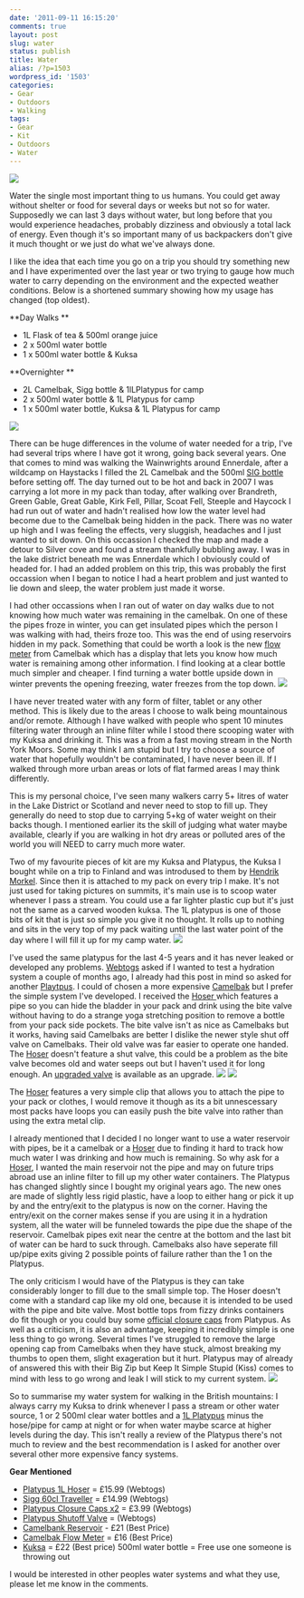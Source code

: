 ```yaml
---
date: '2011-09-11 16:15:20'
comments: true
layout: post
slug: water
status: publish
title: Water
alias: /?p=1503
wordpress_id: '1503'
categories:
- Gear
- Outdoors
- Walking
tags:
- Gear
- Kit
- Outdoors
- Water
---
```


![](http://dl.dropbox.com/u/2657852/website/images/Ullswater-Doris-049.jpg) 

Water the single most important thing to us humans. You could get away without shelter or food for several days or weeks but not so for water. Supposedly we can last 3 days without water, but long before that you would experience headaches, probably dizziness and obviously a total lack of energy. Even though it's so important many of us backpackers don't give it much thought or we just do what we've always done. 
<!-- more -->
I like the idea that each time you go on a trip you should try something new and I have experimented over the last year or two trying to gauge how much water to carry depending on the environment and the expected weather conditions. Below is a shortened summary showing how my usage has changed (top oldest). 

**Day Walks ** 

*   1L Flask of tea & 500ml orange juice 
*   2 x 500ml water bottle 
*   1 x 500ml water bottle & Kuksa 

**Overnighter ** 

*   2L Camelbak, Sigg bottle & 1lLPlatypus for camp 
*   2 x 500ml water bottle & 1L Platypus for camp 
*   1 x 500ml water bottle, Kuksa & 1L Platypus for camp 

![](http://dl.dropbox.com/u/2657852/website/images/IMG_20110911_123407.jpg) 

There can be huge differences in the volume of water needed for a trip, I've had several trips where I have got it wrong, going back several years. One that comes to mind was walking the Wainwrights around Ennerdale, after a wildcamp on Haystacks I filled the 2L Camelbak and the 500ml [SIG bottle](http://www.webtogs.co.uk/Sigg_Traveller_60cl_Water_Bottle_271-1753.html) before setting off. The day turned out to be hot and back in 2007 I was carrying a lot more in my pack than today, after walking over Brandreth, Green Gable, Great Gable, Kirk Fell, Pillar, Scoat Fell, Steeple and Haycock I had run out of water and hadn't realised how low the water level had become due to the Camelbak being hidden in the pack. There was no water up high and I was feeling the effects, very sluggish, headaches and I just wanted to sit down. On this occassion I checked the map and made a detour to Silver cove and found a stream thankfully bubbling away. I was in the lake district beneath me was Ennerdale which I obviously could of headed for. I had an added problem on this trip, this was probably the first occassion when I began to notice I had a heart problem and just wanted to lie down and sleep, the water problem just made it worse. 

I had other occassions when I ran out of water on day walks due to not knowing how much water was remaining in the camelbak. On one of these the pipes froze in winter, you can get insulated pipes which the person I was walking with had, theirs froze too. This was the end of using reservoirs hidden in my pack. Something that could be worth a look is the new [flow meter](http://www.camelbak.com/Sports-Recreation/Accessories/Flowmeter.aspx) from Camelbak which has a display that lets you know how much water is remaining among other information. I find looking at a clear bottle much simpler and cheaper. I find turning a water bottle upside down in winter prevents the opening freezing, water freezes from the top down.
 ![](http://dl.dropbox.com/u/2657852/website/images/Fullscreen-capture-11092011-132336.bmp.jpg) 
 
 I have never treated water with any form of filter, tablet or any other method. This is likely due to the areas I choose to walk being mountainous and/or remote. Although I have walked with people who spent 10 minutes filtering water through an inline filter while I stood there scooping water with my Kuksa and drinking it. This was a from a fast moving stream in the North York Moors. Some may think I am stupid but I try to choose a source of water that hopefully wouldn't be contaminated, I have never been ill. If I walked through more urban areas or lots of flat farmed areas I may think differently. 
 
 This is my personal choice, I've seen many walkers carry 5+ litres of water in the Lake District or Scotland and never need to stop to fill up. They generally do need to stop due to carrying 5+kg of water weight on their backs though. I mentioned earlier its the skill of judging what water maybe available, clearly if you are walking in hot dry areas or polluted ares of the world you will NEED to carry much more water. 
 
 Two of my favourite pieces of kit are my Kuksa and Platypus, the Kuksa I bought while on a trip to Finland and was introdused to them by [Hendrik Morkel](http://www.hikinginfinland.com). Since then it is attached to my pack on every trip I make. It's not just used for taking pictures on summits, it's main use is to scoop water whenever I pass a stream. You could use a far lighter plastic cup but it's just not the same as a carved wooden kuksa. The 1L platypus is one of those bits of kit that is just so simple you give it no thought. It rolls up to nothing and sits in the very top of my pack waiting until the last water point of the day where I will fill it up for my camp water.
 ![](http://dl.dropbox.com/u/2657852/website/images/IMG_20110911_121908.jpg) 
 
 I've used the same platypus for the last 4-5 years and it has never leaked or developed any problems. [Webtogs](http://www.webtogs.co.uk/) asked if I wanted to test a hydration system a couple of months ago, I already had this post in mind so asked for another [Playtpus](http://www.webtogs.co.uk/Platypus/). I could of chosen a more expensive [Camelbak](http://www.webtogs.co.uk/Camelbak/) but I prefer the simple system I've developed. I received the [Hoser ](http://www.webtogs.co.uk/Platypus_Hoser_1_Litre_100712.html)which features a pipe so you can hide the bladder in your pack and drink using the bite valve without having to do a strange yoga stretching position to remove a bottle from your pack side pockets. The bite valve isn't as nice as Camelbaks but it works, having said Camelbaks are better I dislike the newer style shut off valve on Camelbaks. Their old valve was far easier to operate one handed. The [Hoser](http://www.webtogs.co.uk/Platypus_Hoser_1_Litre_100712.html) doesn't feature a shut valve, this could be a problem as the bite valve becomes old and water seeps out but I haven't used it for long enough. An [upgraded valve](http://www.webtogs.co.uk/Platypus_Shutoff_Valve_101435.html) is available as an upgrade.
 ![](http://dl.dropbox.com/u/2657852/website/images/Skitched-image0-600x438.png) ![](http://dl.dropbox.com/u/2657852/website/images/IMG_20110911_154924.jpg) 
 
 The [Hoser](http://www.webtogs.co.uk/Platypus_Hoser_1_Litre_100712.html) features a very simple clip that allows you to attach the pipe to your pack or clothes, I would remove it though as its a bit unnescessary most packs have loops you can easily push the bite valve into rather than using the extra metal clip. 
 
 I already mentioned that I decided I no longer want to use a water reservoir with pipes, be it a camelbak or a [Hoser](http://www.webtogs.co.uk/Platypus_Hoser_1_Litre_100712.html) due to finding it hard to track how much water I was drinking and how much is remaining. So why ask for a [Hoser](http://www.webtogs.co.uk/Platypus_Hoser_1_Litre_100712.html), I wanted the main reservoir not the pipe and may on future trips abroad use an inline filter to fill up my other water containers. The Platypus has changed slightly since I bought my original years ago. The new ones are made of slightly less rigid plastic, have a loop to either hang or pick it up by and the entry/exit to the platypus is now on the corner. Having the entry/exit on the corner makes sense if you are using it in a hydration system, all the water will be funneled towards the pipe due the shape of the reservoir. Camelbak pipes exit near the centre at the bottom and the last bit of water can be hard to suck through. Camelbaks also have seperate fill up/pipe exits giving 2 possible points of failure rather than the 1 on the Platypus. 
 
 The only criticism I would have of the Platypus is they can take considerably longer to fill due to the small simple top. The Hoser doesn't come with a standard cap like my old one, because it is intended to be used with the pipe and bite valve. Most bottle tops from fizzy drinks containers do fit though or you could buy some [official closure caps](http://www.webtogs.co.uk/Platypus_Closure_Cap__pack_of_two__101432.html) from Platypus. As well as a criticism, it is also an advantage, keeping it incredibly simple is one less thing to go wrong. Several times I've struggled to remove the large opening cap from Camelbaks when they have stuck, almost breaking my thumbs to open them, slight exageration but it hurt. Platypus may of already of answered this with their Big Zip but Keep It Simple Stupid (Kiss) comes to mind with less to go wrong and leak I will stick to my current system. 
 ![](http://dl.dropbox.com/u/2657852/website/images/IMG_20110911_155016.jpg) 
 
 So to summarise my water system for walking in the British mountains: I always carry my Kuksa to drink whenever I pass a stream or other water source, 1 or 2 500ml clear water bottles and a [1L Platypus](http://www.webtogs.co.uk/Platypus_Hoser_1_Litre_100712.html) minus the hose/pipe for camp at night or for when water maybe scarce at higher levels during the day. This isn't really a review of the Platypus there's not much to review and the best recommendation is I asked for another over several other more expensive fancy systems. 
 
 **Gear Mentioned** 
 
 *   [Platypus 1L Hoser](http://www.webtogs.co.uk/Platypus_Hoser_1_Litre_100712.html) = £15.99 (Webtogs) 
 *   [Sigg 60cl Traveller](http://www.webtogs.co.uk/Sigg_Traveller_60cl_Water_Bottle_271-1753.html) = £14.99 (Webtogs) 
 *   [Platypus Closure Caps x2](http://www.webtogs.co.uk/Platypus_Closure_Cap__pack_of_two__101432.html) = £3.99 (Webtogs) 
 *   [Platypus Shutoff Valve](http://www.webtogs.co.uk/Platypus_Shutoff_Valve_101435.html) = (Webtogs) 
 *   [Camelbank Reservoir](http://www.google.co.uk/products/catalog?q=camelbak+antidote&hl=en&prmd=ivns&bav=on.2,or.r_gc.r_pw.&biw=1280&bih=909&um=1&ie=UTF-8&tbm=shop&cid=4745813139539568444&sa=X&ei=RsFsTp_KFYbm-gaexoz2BA&ved=0CF8Q8wIwAQ) - £21 (Best Price) 
 *   [Camelbak Flow Meter](http://www.google.co.uk/products/catalog?q=camelbak+flow+meter&hl=en&um=1&ie=UTF-8&tbm=shop&cid=6445640845516168167&sa=X&ei=hcFsTvK3OtCN-wabnbXvBA&ved=0CFMQ8wIwAA) = £16 (Best Price) 
 *   [Kuksa](http://www.google.co.uk/search?q=kuksa&hl=en&tbm=shop&aq=f) = £22 (Best price) 500ml water bottle = Free use one someone is throwing out 
 
 I would be interested in other peoples water systems and what they use, please let me know in the comments.
